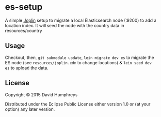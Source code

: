# es-setup

A simple [Joplin](https://github.com/juxt/joplin) setup to migrate a local Elasticsearch node (:9200) to add a location index. It will seed the node with the country data in resources/country

## Usage

Checkout, then, `git submodule update`, `lein migrate dev es` to migrate the ES node (see `resources/joplin.edn` to change locations) & `lein seed dev es` to upload the data.

## License

Copyright © 2015 David Humphreys

Distributed under the Eclipse Public License either version 1.0 or (at
your option) any later version.
